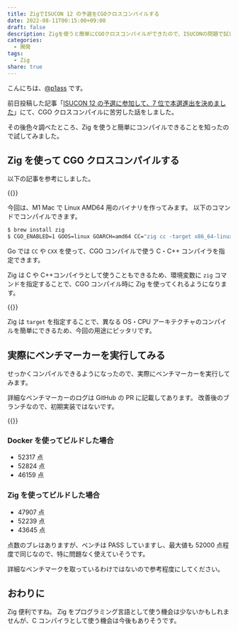 ```yaml
---
title: ZigでISUCON 12 の予選をCGOクロスコンパイルする
date: 2022-08-11T00:15:00+09:00
draft: false
description: Zigを使うと簡単にCGOクロスコンパイルができたので、ISUCONの問題で試してベンチマーカーを実行してみました。
categories:
  - 開発
tags:
  - Zig
share: true
---
```


こんにちは、[@p1ass](https://twitter.com/p1ass) です。

前日投稿した記事「[ISUCON 12 の予選に参加して、7 位で本選進出を決めました](http://localhost:60181/posts/isucon12/)」にて、CGO クロスコンパイルに苦労した話をしました。

その後色々調べたところ、Zig を使うと簡単にコンパイルできることを知ったので試してみました。

<!--more-->

## Zig を使って CGO クロスコンパイルする

以下の記事を参考にしました。

{{<ex-link url="https://zig.news/kristoff/building-sqlite-with-cgo-for-every-os-4cic">}}

今回は、M1 Mac で Linux AMD64 用のバイナリを作ってみます。
以下のコマンドでコンパイルできます。

```bash
$ brew install zig
$ CGO_ENABLED=1 GOOS=linux GOARCH=amd64 CC="zig cc -target x86_64-linux" CXX="zig c++ -target x86_64-linux" make isuports
```

Go では `CC` や `CXX` を使って、CGO コンパイルで使う C・C++ コンパイラを指定できます。

Zig は C や C++コンパイラとして使うこともできるため、環境変数に `zig` コマンドを指定することで、CGO コンパイル時に Zig を使ってくれるようになります。

{{<ex-link url="https://ziglearn.org/chapter-4/#zig-cc-zig-c">}}

Zig は `target` を指定することで、異なる OS・CPU アーキテクチャのコンパイルを簡単にできるため、今回の用途にピッタリです。

## 実際にベンチマーカーを実行してみる

せっかくコンパイルできるようになったので、実際にベンチマーカーを実行してみます。

詳細なベンチマーカーのログは GitHub の PR に記載してあります。
改善後のブランチなので、初期実装ではないです。

{{<ex-link url="https://github.com/saba-in-the-kettle/isucon12-qualify/pull/52">}}

### Docker を使ってビルドした場合

- 52317 点
- 52824 点
- 46159 点

### Zig を使ってビルドした場合

- 47907 点
- 52239 点
- 43645 点

点数のブレはありますが、ベンチは PASS していますし、最大値も 52000 点程度で同じなので、特に問題なく使えていそうです。

詳細なベンチマークを取っているわけではないので参考程度にしてください。

## おわりに

Zig 便利ですね。
Zig をプログラミング言語として使う機会は少ないかもしれませんが、C コンパイラとして使う機会は今後もありそうです。
